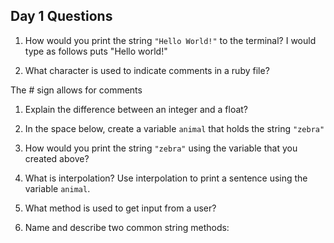 ## Day 1 Questions

1. How would you print the string `"Hello World!"` to the terminal?
I would type as follows
puts "Hello world!"

1. What character is used to indicate comments in a ruby file?

The # sign allows for comments

1. Explain the difference between an integer and a float?

1. In the space below, create a variable `animal` that holds the string `"zebra"`

1. How would you print the string `"zebra"` using the variable that you created above?

1. What is interpolation? Use interpolation to print a sentence using the variable `animal`.

1. What method is used to get input from a user?

1. Name and describe two common string methods:
